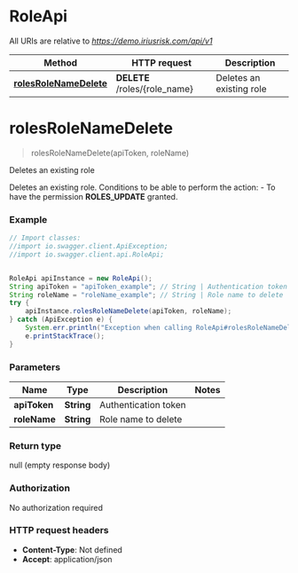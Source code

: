 # RoleApi

All URIs are relative to *https://demo.iriusrisk.com/api/v1*

Method | HTTP request | Description
------------- | ------------- | -------------
[**rolesRoleNameDelete**](RoleApi.md#rolesRoleNameDelete) | **DELETE** /roles/{role_name} | Deletes an existing role


<a name="rolesRoleNameDelete"></a>
# **rolesRoleNameDelete**
> rolesRoleNameDelete(apiToken, roleName)

Deletes an existing role

Deletes an existing role. Conditions to be able to perform the action: - To have the permission **ROLES_UPDATE** granted. 

### Example
```java
// Import classes:
//import io.swagger.client.ApiException;
//import io.swagger.client.api.RoleApi;


RoleApi apiInstance = new RoleApi();
String apiToken = "apiToken_example"; // String | Authentication token
String roleName = "roleName_example"; // String | Role name to delete
try {
    apiInstance.rolesRoleNameDelete(apiToken, roleName);
} catch (ApiException e) {
    System.err.println("Exception when calling RoleApi#rolesRoleNameDelete");
    e.printStackTrace();
}
```

### Parameters

Name | Type | Description  | Notes
------------- | ------------- | ------------- | -------------
 **apiToken** | **String**| Authentication token |
 **roleName** | **String**| Role name to delete |

### Return type

null (empty response body)

### Authorization

No authorization required

### HTTP request headers

 - **Content-Type**: Not defined
 - **Accept**: application/json

